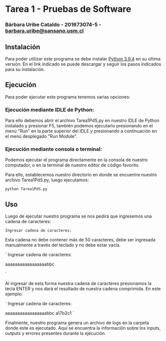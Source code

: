 # Tarea 1 - Pruebas de Software

### Bárbara Uribe Cataldo - 201673074-5 - barbara.uribe@sansano.usm.cl

## Instalación

Para poder utilizar este programa se debe instalar [Python 3.9.4](https://www.python.org) en su última versión. En el link indicado se puede descargar y seguir los pasos indicados para su instalación.

## Ejecución

Para poder ejecutar este programa tenemos varias opciones:

### Ejecución mediante IDLE de Python:

Para ello debemos abrir el archivo Tarea1PdS.py en nuestro IDLE de Python instalado y presionar F5, también podemos ejecutarlo presionando en el menú "Run" en la parte superior del IDLE y presionando a continuación en el menú desplegado "Run Module".

### Ejecución mediante consola o terminal:

Podemos ejecutar el programa directamente en la consola de nuestro computador, o en la terminal de nuestro editor de código favorito.

Para ello, establecemos nuestro directorio en donde se encuentre nuestro archivo Tarea1PdS.py, luego ejecutamos:

`
python Tarea1PdS.py
`

## Uso

Luego de ejecutar nuestro programa se nos pedirá que ingresemos una cadena de caracteres:

`Ingresar cadena de caracteres: `

Esta cadena no debe contener más de 50 caracteres, debe ser ingresada manualmente a través del teclado y no debe estar vacía.

`
Ingresar cadena de caracteres:

aaaaaaaaaaaaaaaaabbc

`

Al ingresar de esta forma nuestra cadena de caracteres presionamos la tecla ENTER y nos dará el resultado de nuestra cadena comprimida. En este ejemplo:

`
Ingresar cadena de caracteres: 

aaaaaaaaaaaaaaaaabbc
a17b2c1
`

Finalmente, nuestro programa genera un archivo de logs en la carpeta donde este es ejecutado. Aquí se encuentra la información sobre los inputs, outputs y errores presentes durante la ejecución.
